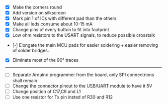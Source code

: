 * [x] Make the corners round
* [x] Add version on silkscreen
* [x] Mark pin 1 of ICs with different pad than the others
* [x] Make all leds consume about 10-15 mA
* [x] Change pins of every button to fit into footprint
* [x] Low ohm resistors to the USART signals, to reduce possible crosstalk
* [-] Elongate the main MCU pads for easier soldering + easier removing of solder bridges.
* [x] Eliminate most of the  90° traces
--------------------------------
* [ ] Separate Arduino programmer from the board, only SPI connectrions shall remain
* [ ] Change the connector pinout to the USB/UART module to have it 5V
* [ ] Change position of C17,C9 and L1
* [ ] Use one resistor for Tx pin insted of R30 and R12 
